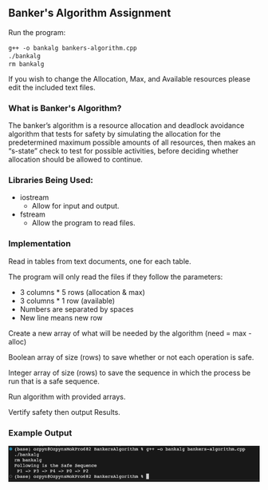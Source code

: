 ## Banker's Algorithm Assignment

Run the program:
```
g++ -o bankalg bankers-algorithm.cpp
./bankalg
rm bankalg
```
If you wish to change the Allocation, Max, and Available resources please edit the included text files.

### What is Banker's Algorithm?
The banker’s algorithm is a resource allocation and deadlock avoidance algorithm that tests for safety by simulating the allocation for the predetermined maximum possible amounts of all resources, then makes an “s-state” check to test for possible activities, before deciding whether allocation should be allowed to continue.

### Libraries Being Used:
- iostream
    - Allow for input and output.
- fstream
    - Allow the program to read files.

### Implementation
Read in tables from text documents, one for each table.

The program will only read the files if they follow the parameters:
- 3 columns * 5 rows (allocation & max)
- 3 columns * 1 row (available)
- Numbers are separated by spaces
- New line means new row

Create a new array of what will be needed by the algorithm (need = max - alloc)

Boolean array of size (rows) to save whether or not each operation is safe.

Integer array of size (rows) to save the sequence in which the process be run that is a safe sequence.

Run algorithm with provided arrays.

Vertify safety then output Results.

### Example Output
![Output](output.png)